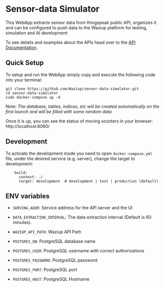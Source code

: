 # Sensor-data Simulator

This WebApp extracts sensor data from thingspeak public API, organizes it and can be configured to push data to the Waziup platform for testing, simulation and AI development

To see details and examples about the APIs head over to the [API Documentation](APIs.md).

## Quick Setup

To setup and run the WebApp simply copy and execute the following code into your terminal:

```
git clone https://github.com/Waziup/sensor-data-simulator.git
cd sensor-data-simulator
sudo docker-compose up -d
```

Note: _The database, tables, indices, etc will be created automatically on the first launch and will be filled with some random data._

Once it is up, you can see the status of moving scooters in your browser: http://localhost:8080/

## Development

To activate the development mode you need to open `docker-compose.yml` file, under the desired service (e.g. server), change the target to development:

```
    build:
      context: ./
      target: development  # development | test | production (default)
```

## ENV variables

- `SERVING_ADDR`: Service address for the API server and the UI
- `DATA_EXTRACTION_INTERVAL`: The data extraction interval (Default is 60 minutes).
- `WAZIUP_API_PATH`: Waziup API Path

- `POSTGRES_DB`: PostgreSQL database name
- `POSTGRES_USER`: PostgreSQL username with correct authorizations
- `POSTGRES_PASSWORD`: PostgreSQL password
- `POSTGRES_PORT`: PostgreSQL port
- `POSTGRES_HOST`: PostgreSQL Hostname
